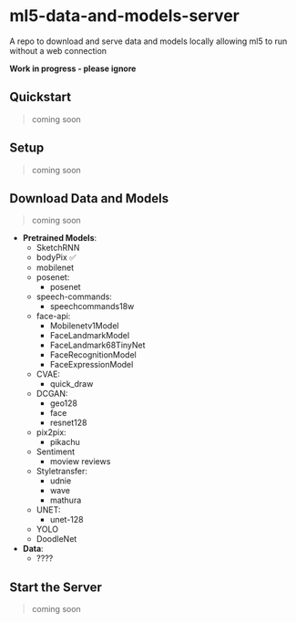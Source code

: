 # ml5-data-and-models-server
A repo to download and serve data and models locally allowing ml5 to run without a web connection

**Work in progress - please ignore**

## Quickstart
> coming soon

## Setup
> coming soon

## Download Data and Models
> coming soon

* **Pretrained Models**:
  * SketchRNN
  * bodyPix ✅
  * mobilenet
  * posenet:
    * posenet
  * speech-commands:
    * speechcommands18w
  * face-api:
    * Mobilenetv1Model
    * FaceLandmarkModel
    * FaceLandmark68TinyNet
    * FaceRecognitionModel
    * FaceExpressionModel
  * CVAE:
    * quick_draw
  * DCGAN:
    * geo128
    * face
    * resnet128
  * pix2pix:
    * pikachu
  * Sentiment
    * moview reviews
  * Styletransfer:
    * udnie
    * wave
    * mathura
  * UNET:
    * unet-128
  * YOLO
  * DoodleNet
* **Data**:
  * ????

## Start the Server
> coming soon